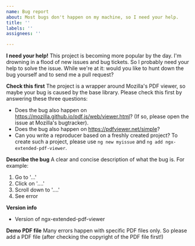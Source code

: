```yaml
---
name: Bug report
about: Most bugs don't happen on my machine, so I need your help.
title: ''
labels: ''
assignees: ''

---
```


**I need your help!**
This project is becoming more popular by the day. I'm drowning in a flood of new issues and bug tickets. So I probably need your help to solve the issue. While we're at it: would you like to hunt down the bug yourself and to send me a pull request?

**Check this first**
The project is a wrapper around Mozilla's PDF viewer, so maybe your bug is caused by the base library. Please check this first by answering these three questions:
- Does the bug also happen on https://mozilla.github.io/pdf.js/web/viewer.html? (If so, please open the issue at Mozilla's bugtracker).
- Does the bug also happen on https://pdfviewer.net/simple?
- Can you write a reproducer based on a freshly created project? To create such a project, please use `ng new myissue` and `ng add ngx-extended-pdf-viewer`.


**Describe the bug**
A clear and concise description of what the bug is. For example:
1. Go to '...'
2. Click on '....'
3. Scroll down to '....'
4. See error

**Version info**
- Version of ngx-extended-pdf-viewer

**Demo PDF file**
Many errors happen with specific PDF files only. So please add a PDF file (after checking the copyright of the PDF file first!)
